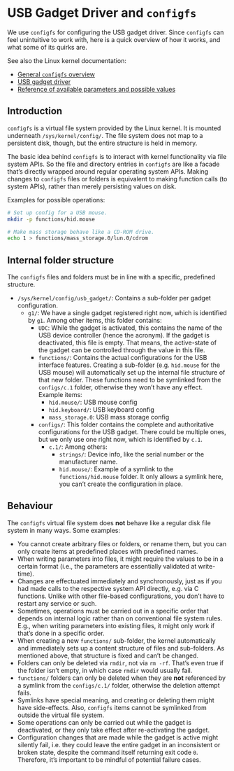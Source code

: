 # USB Gadget Driver and `configfs`

We use `configfs` for configuring the USB gadget driver. Since `configfs` can feel unintuitive to work with, here is a quick overview of how it works, and what some of its quirks are.

See also the Linux kernel documentation:

- [General `configfs` overview](https://www.kernel.org/doc/Documentation/filesystems/configfs/configfs.txt)
- [USB gadget driver](https://www.kernel.org/doc/Documentation/usb/gadget_configfs.txt)
- [Reference of available parameters and possible values](https://www.kernel.org/doc/Documentation/ABI/testing/)

## Introduction

`configfs` is a virtual file system provided by the Linux kernel. It is mounted underneath `/sys/kernel/config/`. The file system does not map to a persistent disk, though, but the entire structure is held in memory.

The basic idea behind `configfs` is to interact with kernel functionality via file system APIs. So the file and directory entries in `configfs` are like a facade that’s directly wrapped around regular operating system APIs. Making changes to `configfs` files or folders is equivalent to making function calls (to system APIs), rather than merely persisting values on disk.

Examples for possible operations:

```bash
# Set up config for a USB mouse.
mkdir -p functions/hid.mouse

# Make mass storage behave like a CD-ROM drive.
echo 1 > functions/mass_storage.0/lun.0/cdrom
```

## Internal folder structure

The `configfs` files and folders must be in line with a specific, predefined structure.

- `/sys/kernel/config/usb_gadget/`: Contains a sub-folder per gadget configuration.
  - `g1/`: We have a single gadget registered right now, which is identified by `g1`. Among other items, this folder contains:
    - `UDC`: While the gadget is activated, this contains the name of the USB device controller (hence the acronym). If the gadget is deactivated, this file is empty. That means, the active-state of the gadget can be controlled through the value in this file.
    - `functions/`: Contains the actual configurations for the USB interface features. Creating a sub-folder (e.g. `hid.mouse` for the USB mouse) will automatically set up the internal file structure of that new folder. These functions need to be symlinked from the `configs/c.1` folder, otherwise they won’t have any effect. Example items:
      - `hid.mouse/`: USB mouse config
      - `hid.keyboard/`: USB keyboard config
      - `mass_storage.0`: USB mass storage config
    - `configs/`: This folder contains the complete and authoritative configurations for the USB gadget. There could be multiple ones, but we only use one right now, which is identified by `c.1`.
      - `c.1/`: Among others:
        - `strings/`: Device info, like the serial number or the manufacturer name.
        - `hid.mouse/`: Example of a symlink to the `functions/hid.mouse` folder. It only allows a symlink here, you can’t create the configuration in place.

## Behaviour

The `configfs` virtual file system does **not** behave like a regular disk file system in many ways. Some examples:

- You cannot create arbitrary files or folders, or rename them, but you can only create items at predefined places with predefined names.
- When writing parameters into files, it might require the values to be in a certain format (i.e., the parameters are essentially validated at write-time).
- Changes are effectuated immediately and synchronously, just as if you had made calls to the respective system API directly, e.g. via C functions. Unlike with other file-based configurations, you don’t have to restart any service or such.
- Sometimes, operations must be carried out in a specific order that depends on internal logic rather than on conventional file system rules. E.g., when writing parameters into existing files, it might only work if that’s done in a specific order.
- When creating a new `functions/` sub-folder, the kernel automatically and immediately sets up a content structure of files and sub-folders. As mentioned above, that structure is fixed and can’t be changed.
- Folders can only be deleted via `rmdir`, not via `rm -rf`. That’s even true if the folder isn’t empty, in which case `rmdir` would usually fail.
- `functions/` folders can only be deleted when they are **not** referenced by a symlink from the `configs/c.1/` folder, otherwise the deletion attempt fails.
- Symlinks have special meaning, and creating or deleting them might have side-effects. Also, `configfs` items cannot be symlinked from outside the virtual file system.
- Some operations can only be carried out while the gadget is deactivated, or they only take effect after re-activating the gadget.
- Configuration changes that are made while the gadget is active might silently fail, i.e. they could leave the entire gadget in an inconsistent or broken state, despite the command itself returning exit code `0`. Therefore, it’s important to be mindful of potential failure cases.
